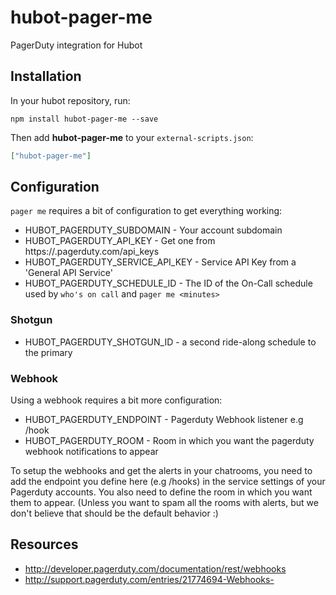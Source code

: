 # hubot-pager-me

PagerDuty integration for Hubot 

## Installation

In your hubot repository, run:

`npm install hubot-pager-me --save`

Then add **hubot-pager-me** to your `external-scripts.json`:

```json
["hubot-pager-me"]
```

## Configuration

`pager me` requires a bit of configuration to get everything working:

* HUBOT_PAGERDUTY_SUBDOMAIN - Your account subdomain
* HUBOT_PAGERDUTY_API_KEY - Get one from https://<your subdomain>.pagerduty.com/api_keys
* HUBOT_PAGERDUTY_SERVICE_API_KEY - Service API Key from a 'General API Service'
* HUBOT_PAGERDUTY_SCHEDULE_ID - The ID of the On-Call schedule used by `who's on call` and `pager me <minutes>`

### Shotgun


* HUBOT_PAGERDUTY_SHOTGUN_ID - a second ride-along schedule to the primary

### Webhook

Using a webhook requires a bit more configuration:

* HUBOT_PAGERDUTY_ENDPOINT - Pagerduty Webhook listener e.g /hook
* HUBOT_PAGERDUTY_ROOM - Room in which you want the pagerduty webhook notifications to appear

To setup the webhooks and get the alerts in your chatrooms, you need to add the endpoint you define here (e.g /hooks) in 
the service settings of your Pagerduty accounts. You also need to define the room in which you want them to appear. 
(Unless you want to spam all the rooms with alerts, but we don't believe that should be the default behavior :)  

## Resources

* http://developer.pagerduty.com/documentation/rest/webhooks
* http://support.pagerduty.com/entries/21774694-Webhooks-

